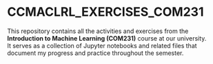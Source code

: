 # CCMACLRL_EXERCISES_COM231

This repository contains all the activities and exercises from the **Introduction to Machine Learning (COM231)** course at our university.  
It serves as a collection of Jupyter notebooks and related files that document my progress and practice throughout the semester.
